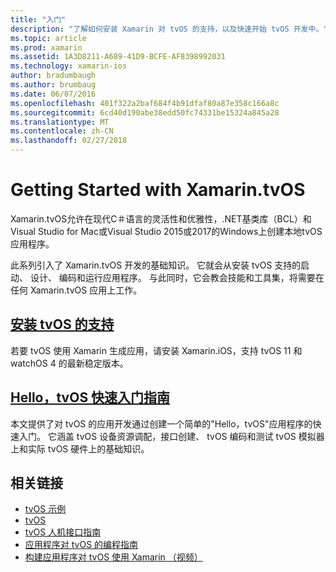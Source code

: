 ```yaml
---
title: "入门"
description: "了解如何安装 Xamarin 对 tvOS 的支持，以及快速开始 tvOS 开发中。"
ms.topic: article
ms.prod: xamarin
ms.assetid: 1A3D8211-A689-41D9-BCFE-AF8398992031
ms.technology: xamarin-ios
author: bradumbaugh
ms.author: brumbaug
ms.date: 06/07/2016
ms.openlocfilehash: 401f322a2baf684f4b91dfaf80a87e358c166a8c
ms.sourcegitcommit: 6cd40d190abe38edd50fc74331be15324a845a28
ms.translationtype: MT
ms.contentlocale: zh-CN
ms.lasthandoff: 02/27/2018
---
```

# <a name="getting-started-with-xamarintvos"></a>Getting Started with Xamarin.tvOS

Xamarin.tvOS允许在现代C＃语言的灵活性和优雅性，.NET基类库（BCL）和 Visual Studio for Mac或Visual Studio 2015或2017的Windows上创建本地tvOS应用程序。

此系列引入了 Xamarin.tvOS 开发的基础知识。 它就会从安装 tvOS 支持的启动、 设计、 编码和运行应用程序。 与此同时，它会教会技能和工具集，将需要在任何 Xamarin.tvOS 应用上工作。

## <a name="installing-tvos-supportiostvosget-startedinstallationmd"></a>[安装 tvOS 的支持](~/ios/tvos/get-started/installation.md)

若要 tvOS 使用 Xamarin 生成应用，请安装 Xamarin.iOS，支持 tvOS 11 和 watchOS 4 的最新稳定版本。

## <a name="hello-tvos-quick-start-guideiostvosget-startedhello-tvosmd"></a>[Hello，tvOS 快速入门指南](~/ios/tvos/get-started/hello-tvos.md)

本文提供了对 tvOS 的应用开发通过创建一个简单的"Hello，tvOS"应用程序的快速入门。 它涵盖 tvOS 设备资源调配，接口创建、 tvOS 编码和测试 tvOS 模拟器上和实际 tvOS 硬件上的基础知识。


## <a name="related-links"></a>相关链接

- [tvOS 示例](https://developer.xamarin.com/samples/tvos/all/)
- [tvOS](https://developer.apple.com/tvos/)
- [tvOS 人机接口指南](https://developer.apple.com/tvos/human-interface-guidelines/)
- [应用程序对 tvOS 的编程指南](https://developer.apple.com/library/prerelease/tvos/documentation/General/Conceptual/AppleTV_PG/)
- [构建应用程序对 tvOS 使用 Xamarin （视频）](https://university.xamarin.com/lightninglectures/tvos-with-xamarin)

